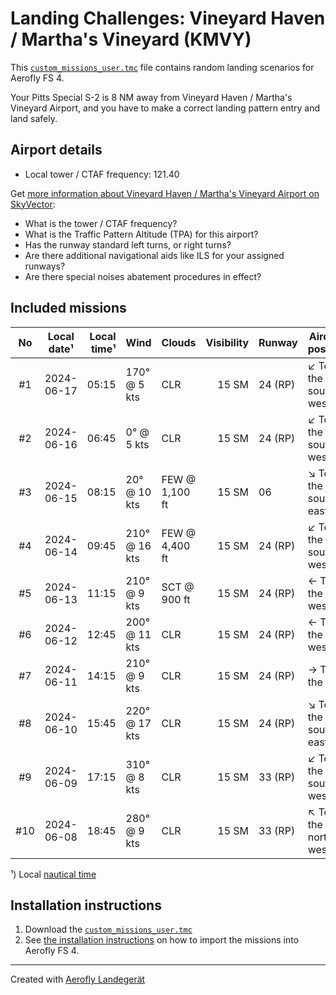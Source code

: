# Landing Challenges: Vineyard Haven / Martha's Vineyard (KMVY)

This [`custom_missions_user.tmc`](./custom_missions_user.tmc) file contains random landing scenarios for Aerofly FS 4.

Your Pitts Special S-2 is 8 NM away from Vineyard Haven / Martha's Vineyard Airport, and you have to make a correct landing pattern entry and land safely.

## Airport details

- Local tower / CTAF frequency: 121.40

Get [more information about Vineyard Haven / Martha's Vineyard Airport on SkyVector](https://skyvector.com/airport/KMVY):

- What is the tower / CTAF frequency?
- What is the Traffic Pattern Altitude (TPA) for this airport?
- Has the runway standard left turns, or right turns?
- Are there additional navigational aids like ILS for your assigned runways?
- Are there special noises abatement procedures in effect?

## Included missions

| No  | Local date¹ | Local time¹ | Wind          | Clouds         | Visibility | Runway  | Aircraft position    |
| :-: | ----------- | ----------: | ------------- | -------------- | ---------: | ------- | -------------------- |
| #1  | 2024-06-17  |       05:15 | 170° @ 5 kts  | CLR            |      15 SM | 24 (RP) | ↙ To the south-west |
| #2  | 2024-06-16  |       06:45 | 0° @ 5 kts    | CLR            |      15 SM | 24 (RP) | ↙ To the south-west |
| #3  | 2024-06-15  |       08:15 | 20° @ 10 kts  | FEW @ 1,100 ft |      15 SM | 06      | ↘ To the south-east |
| #4  | 2024-06-14  |       09:45 | 210° @ 16 kts | FEW @ 4,400 ft |      15 SM | 24 (RP) | ↙ To the south-west |
| #5  | 2024-06-13  |       11:15 | 210° @ 9 kts  | SCT @ 900 ft   |      15 SM | 24 (RP) | ← To the west        |
| #6  | 2024-06-12  |       12:45 | 200° @ 11 kts | CLR            |      15 SM | 24 (RP) | ← To the west        |
| #7  | 2024-06-11  |       14:15 | 210° @ 9 kts  | CLR            |      15 SM | 24 (RP) | → To the east        |
| #8  | 2024-06-10  |       15:45 | 220° @ 17 kts | CLR            |      15 SM | 24 (RP) | ↘ To the south-east |
| #9  | 2024-06-09  |       17:15 | 310° @ 8 kts  | CLR            |      15 SM | 33 (RP) | ↙ To the south-west |
| #10 | 2024-06-08  |       18:45 | 280° @ 9 kts  | CLR            |      15 SM | 33 (RP) | ↖ To the north-west |

¹) Local [nautical time](https://en.wikipedia.org/wiki/Nautical_time)

## Installation instructions

1. Download the [`custom_missions_user.tmc`](./custom_missions_user.tmc)
2. See [the installation instructions](https://fboes.github.io/aerofly-missions/docs/generic-installation.html) on how to import the missions into Aerofly FS 4.

---

Created with [Aerofly Landegerät](https://github.com/fboes/aerofly-patterns)
